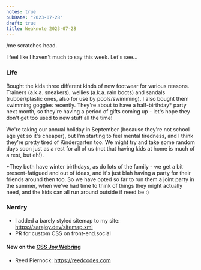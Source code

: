 ```yaml
---
notes: true
pubDate: "2023-07-28"
draft: true
title: Weaknote 2023-07-28
---
```


/me scratches head.

I feel like I haven't much to say this week. Let's see...

### Life

Bought the kids three different kinds of new footwear for various reasons. Trainers (a.k.a. sneakers), wellies (a.k.a. rain boots) and sandals (rubber/plastic ones, also for use by pools/swimming). I also bought them swimming goggles recently. They're about to have a half-birthday\* party next month, so they're having a period of gifts coming up - let's hope they don't get too used to new stuff all the time!

We're taking our annual holiday in September (because they're not school age yet so it's cheaper), but I'm starting to feel mental tiredness, and I think they're pretty tired of Kindergarten too. We might try and take some random days soon just as a rest for all of us (not that having kids at home is much of a rest, but eh!).

\*They both have winter birthdays, as do lots of the family - we get a bit present-fatigued and out of ideas, and it's just blah having a party for their friends around then too. So we have opted so far to run them a joint party in the summer, when we've had time to think of things they might actually need, and the kids can all run around outside if need be :)

### Nerdry

- I added a barely styled sitemap to my site: https://sarajoy.dev/sitemap.xml
- PR for custom CSS on front-end.social

#### New on the [CSS Joy Webring](https://cs.sjoy.lol)

- Reed Piernock: https://reedcodes.com
